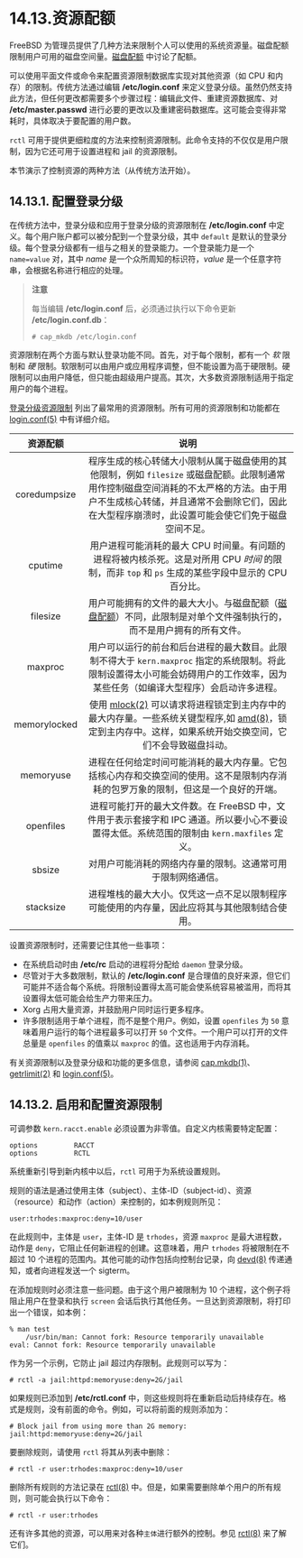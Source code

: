 # 14.13.资源配额

FreeBSD 为管理员提供了几种方法来限制个人可以使用的系统资源量。磁盘配额限制用户可用的磁盘空间量。[磁盘配额](https://docs.freebsd.org/en/books/handbook/disks/index.html#quotas) 中讨论了配额。

可以使用平面文件或命令来配置资源限制数据库实现对其他资源（如 CPU 和内存）的限制。传统方法通过编辑 **/etc/login.conf** 来定义登录分级。虽然仍然支持此方法，但任何更改都需要多个步骤过程：编辑此文件、重建资源数据库、对 **/etc/master.passwd** 进行必要的更改以及重建密码数据库。这可能会变得非常耗时，具体取决于要配置的用户数。

`rctl` 可用于提供更细粒度的方法来控制资源限制。此命令支持的不仅仅是用户限制，因为它还可用于设置进程和 jail 的资源限制。

本节演示了控制资源的两种方法（从传统方法开始）。

## 14.13.1. 配置登录分级

在传统方法中，登录分级和应用于登录分级的资源限制在 **/etc/login.conf** 中定义。每个用户账户都可以被分配到一个登录分级，其中 `default` 是默认的登录分级。每个登录分级都有一组与之相关的登录能力。一个登录能力是一个 `name=value` 对，其中 *name* 是一个众所周知的标识符，*value* 是一个任意字符串，会根据名称进行相应的处理。

>**注意**
>
>每当编辑 **/etc/login.conf** 后，必须通过执行以下命令更新 **/etc/login.conf.db**：
>
>```
># cap_mkdb /etc/login.conf
>```

资源限制在两个方面与默认登录功能不同。首先，对于每个限制，都有一个 _软_ 限制和 _硬_ 限制。软限制可以由用户或应用程序调整，但不能设置为高于硬限制。硬限制可以由用户降低，但只能由超级用户提高。其次，大多数资源限制适用于指定用户的每个进程。

[登录分级资源限制](https://docs.freebsd.org/en/books/handbook/security/#resource-limits) 列出了最常用的资源限制。所有可用的资源限制和功能都在 [login.conf(5)](https://www.freebsd.org/cgi/man.cgi?query=login.conf\&sektion=5\&format=html) 中有详细介绍。

| 资源配额    | 说明                                                                                                                                                                                                                                          |
| :-------: | :----------------------------------------------------------: |
| coredumpsize  | 程序生成的核心转储大小限制从属于磁盘使用的其他限制，例如 `filesize` 或磁盘配额。此限制通常用作控制磁盘空间消耗的不太严格的方法。由于用户不生成核心转储，并且通常不会删除它们，因此在大型程序崩溃时，此设置可能会使它们免于磁盘空间不足。|
| cputime | 用户进程可能消耗的最大 CPU 时间量。有问题的进程将被内核杀死。这是对所用 CPU _时间_ 的限制，而非 `top` 和 `ps` 生成的某些字段中显示的 CPU 百分比。|
| filesize    | 用户可能拥有的文件的最大大小。与磁盘配额（[磁盘配额](https://docs.freebsd.org/en/books/handbook/disks/index.html#quotas)）不同，此限制是对单个文件强制执行的，而不是用户拥有的所有文件。|
| maxproc    | 用户可以运行的前台和后台进程的最大数目。此限制不得大于 `kern.maxproc` 指定的系统限制。将此限制设置得太小可能会妨碍用户的工作效率，因为某些任务（如编译大型程序）会启动许多进程。|
| memorylocked   | 使用 [mlock(2)](https://www.freebsd.org/cgi/man.cgi?query=mlock\&sektion=2\&format=html) 可以请求将进程锁定到主内存中的最大内存量。一些系统关键型程序,如 [amd(8)](https://www.freebsd.org/cgi/man.cgi?query=amd\&sektion=8\&format=html)，锁定到主内存中。这样，如果系统开始交换空间，它们不会导致磁盘抖动。|
| memoryuse    | 进程在任何给定时间可能消耗的最大内存量。它包括核心内存和交换空间的使用。这不是限制内存消耗的包罗万象的限制，但这是一个良好的开端。|
| openfiles  | 进程可能打开的最大文件数。在 FreeBSD 中，文件用于表示套接字和 IPC 通道。所以要小心不要设置得太低。系统范围的限制由 `kern.maxfiles` 定义。|
| sbsize  | 对用户可能消耗的网络内存量的限制。这通常可用于限制网络通信。|
| stacksize  | 进程堆栈的最大大小。仅凭这一点不足以限制程序可能使用的内存量，因此应将其与其他限制结合使用。|

设置资源限制时，还需要记住其他一些事项：

* 在系统启动时由 **/etc/rc** 启动的进程将分配给 `daemon` 登录分级。
* 尽管对于大多数限制，默认的 **/etc/login.conf** 是合理值的良好来源，但它们可能并不适合每个系统。将限制设置得太高可能会使系统容易被滥用，而将其设置得太低可能会给生产力带来压力。
* Xorg 占用大量资源，并鼓励用户同时运行更多程序。
* 许多限制适用于单个进程，而不是整个用户。例如，设置 `openfiles` 为 `50` 意味着用户运行的每个进程最多可以打开 `50` 个文件。一个用户可以打开的文件总量是 `openfiles` 的值乘以 `maxproc` 的值。这也适用于内存消耗。

有关资源限制以及登录分级和功能的更多信息，请参阅 [cap.mkdb(1)](https://www.freebsd.org/cgi/man.cgi?query=cap.mkdb\&sektion=1\&format=html)、[getrlimit(2)](https://www.freebsd.org/cgi/man.cgi?query=getrlimit\&sektion=2\&format=html) 和 [login.conf(5)](https://www.freebsd.org/cgi/man.cgi?query=login.conf\&sektion=5\&format=html)。

## 14.13.2. 启用和配置资源限制

可调参数 `kern.racct.enable` 必须设置为非零值。自定义内核需要特定配置：

```
options         RACCT
options         RCTL
```

系统重新引导到新内核中以后，`rctl` 可用于为系统设置规则。

规则的语法是通过使用主体（subject）、主体-ID（subject-id）、资源（resource）和动作（action）来控制的，如本例规则所见：

```
user:trhodes:maxproc:deny=10/user
```

在此规则中，主体是 `user`，主体-ID 是 `trhodes`，资源 `maxproc` 是最大进程数，动作是 `deny`，它阻止任何新进程的创建。这意味着，用户 `trhodes` 将被限制在不超过 10 个进程的范围内。其他可能的动作包括向控制台记录，向 [devd(8)](https://www.freebsd.org/cgi/man.cgi?query=devd\&sektion=8\&format=html) 传递通知，或者向进程发送一个 sigterm。

在添加规则时必须注意一些问题。由于这个用户被限制为 10 个进程，这个例子将阻止用户在登录和执行 `screen` 会话后执行其他任务。一旦达到资源限制，将打印出一个错误，如本例：

```
% man test
    /usr/bin/man: Cannot fork: Resource temporarily unavailable
eval: Cannot fork: Resource temporarily unavailable
```

作为另一个示例，它防止 jail 超过内存限制。此规则可以写为：

```
# rctl -a jail:httpd:memoryuse:deny=2G/jail
```

如果规则已添加到 **/etc/rctl.conf** 中，则这些规则将在重新启动后持续存在。格式是规则，没有前面的命令。例如，可以将前面的规则添加为：

```
# Block jail from using more than 2G memory:
jail:httpd:memoryuse:deny=2G/jail
```

要删除规则，请使用 `rctl` 将其从列表中删除：

```
# rctl -r user:trhodes:maxproc:deny=10/user
```

删除所有规则的方法记录在 [rctl(8)](https://www.freebsd.org/cgi/man.cgi?query=rctl\&sektion=8\&format=html) 中。但是，如果需要删除单个用户的所有规则，则可能会执行以下命令：

```
# rctl -r user:trhodes
```

还有许多其他的资源，可以用来对各种`主体`进行额外的控制。参见 [rctl(8)](https://www.freebsd.org/cgi/man.cgi?query=rctl\&sektion=8\&format=html) 来了解它们。
